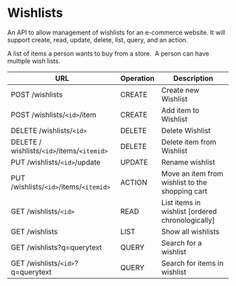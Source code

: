 # Wishlists
An API to allow management of wishlists for an e-commerce website. It will support create, read, update, delete, list, query, and an action.

A list of items a person wants to buy from a store.  A person can have multiple wish lists.

URL | Operation | Description
-- | -- | --
POST /wishlists | CREATE | Create new Wishlist
POST /wishlists/`<id>`/item | CREATE | Add item to Wishlist
DELETE /wishlists/`<id>` | DELETE | Delete Wishlist
DELETE / wishlists/`<id>`/items/`<itemid>` | DELETE | Delete item from Wishlist
PUT /wishlists/`<id>`/update | UPDATE | Rename wishlist
PUT /wishlists/`<id>`/items/`<itemid>` | ACTION | Move an item from wishlist   to the shopping cart
GET /wishlists/`<id>` | READ | List items in wishlist [ordered   chronologically]
GET /wishlists | LIST | Show all wishlists
GET /wishlists?q=querytext | QUERY | Search for a wishlist
GET /wishlists/`<id>`?q=querytext | QUERY | Search for items in   wishlist
